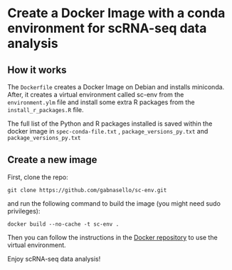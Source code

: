 # Create a Docker Image with a conda environment for scRNA-seq data analysis

## How it works

The ```Dockerfile``` creates a Docker Image on Debian and installs miniconda. After, it creates a virtual environment called sc-env from the ```environment.ylm``` file and install some extra R packages from the ```install_r_packages.R``` file.

The full list of the Python and R packages installed is saved within the docker image in ```spec-conda-file.txt``` , ```package_versions_py.txt``` and ```package_versions_py.txt``` 

## Create a new image

First, clone the repo:

```git clone https://github.com/gabnasello/sc-env.git``` 

and run the following command to build the image (you might need sudo privileges):

```docker build --no-cache -t sc-env .```

Then you can follow the instructions in the [Docker repository](https://hub.docker.com/repository/docker/gnasello/sc-env) to use the virtual environment.

Enjoy scRNA-seq data analysis!
